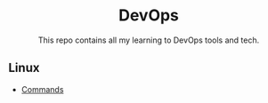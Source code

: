 <h1 align="center"> DevOps</h1>
<p align="center">This repo contains all my learning to DevOps tools and tech.</p>

## Linux

- [Commands](Linux/Linux.md)
